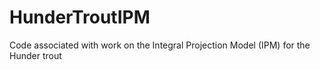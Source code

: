 # HunderTroutIPM
Code associated with work on the Integral Projection Model (IPM) for the Hunder trout
